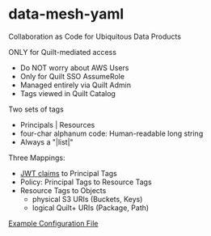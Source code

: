 # data-mesh-yaml
Collaboration as Code for Ubiquitous Data Products

ONLY for Quilt-mediated access 
- Do NOT worry about AWS Users
- Only for Quilt SSO AssumeRole
- Managed entirely via Quilt Admin
- Tags viewed in Quilt Catalog

Two sets of tags
- Principals | Resources
- four-char alphanum code: Human-readable long string
- Always a "|list|"

Three Mappings:
- [JWT claims](https://auth0.com/docs/secure/tokens/json-web-tokens/json-web-token-claims) to Principal Tags
- Policy: Principal Tags to Resource Tags
- Resource Tags to Objects
  - physical S3 URIs (Buckets, Keys)
  - logical Quilt+ URIs (Package, Path) 

[Example Configuration File](./data-mesh.yaml)
